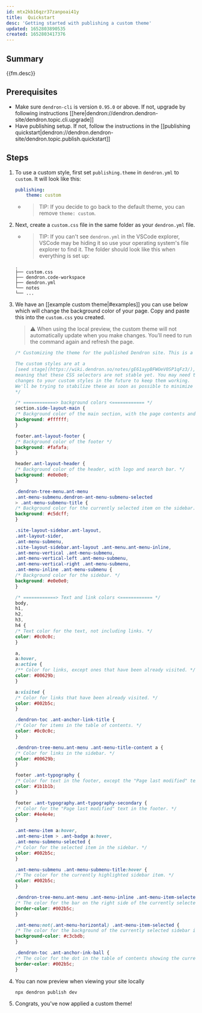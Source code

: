 ```yaml
---
id: mtx2kb16qzr37zanpoai41y
title:  Quickstart
desc: 'Getting started with publishing a custom theme'
updated: 1652803890535
created: 1652803417376
---
```


## Summary

{{fm.desc}}

## Prerequisites
- Make sure `dendron-cli` is version `0.95.0` or above. If not, upgrade by following instructions [[here|dendron://dendron.dendron-site/dendron.topic.cli.upgrade]]
- Have publishing setup. If not, follow the instructions in the [[publishing quickstart|dendron://dendron.dendron-site/dendron.topic.publish.quickstart]]

## Steps

1. To use a custom style, first set `publishing.theme` in `dendron.yml` to `custom`.  It will look like this:
    ```yaml
    publishing:
        theme: custom
    ```
    - > TIP: If you decide to go back to the default theme, you can remove `theme: custom`.
1. Next, create a `custom.css` file in the same folder as your `dendron.yml` file.
    - > TIP: If you can't see `dendron.yml` in the VSCode explorer, VSCode may be hiding it so use your operating system's file explorer to find it. The folder should look like this when everything is set up:
    ```
    .
    ├── custom.css
    ├── dendron.code-workspace
    ├── dendron.yml
    └── notes
    └── ...
    ```
1. We have an [[example custom theme|#examples]] you can use below which will change the background color of your page. Copy and paste this into the `custom.css` you created. 
    > ⚠️ When using the local preview, the custom theme will not automatically
    > update when you make changes. You'll need to run the command again and refresh
    > the page.

    ```css
    /* Customizing the theme for the published Dendron site. This is a theme that darkens the background slightly, and uses blue for links and highlights.

    The custom styles are at a
    [seed stage](https://wiki.dendron.so/notes/gE61aypBFWOeV0SP1qFz3/),
    meaning that these CSS selectors are not stable yet. You may need to make
    changes to your custom styles in the future to keep them working.
    We'll be trying to stabilize these as soon as possible to minimize breakages!
    */

    /* ============> background colors <============ */
    section.side-layout-main {
    /* Background color of the main section, with the page contents and table of contents. */
    background: #ffffff;
    }

    footer.ant-layout-footer {
    /* Background color of the footer */
    background: #fafafa;
    }

    header.ant-layout-header {
    /* Background color of the header, with logo and search bar. */
    background: #e0e0e0;
    }

    .dendron-tree-menu.ant-menu
    .ant-menu-submenu.dendron-ant-menu-submenu-selected
    > .ant-menu-submenu-title {
    /* Background color for the currently selected item on the sidebar. */
    background: #c5dcff;
    }

    .site-layout-sidebar.ant-layout,
    .ant-layout-sider,
    .ant-menu-submenu,
    .site-layout-sidebar.ant-layout .ant-menu.ant-menu-inline,
    .ant-menu-vertical .ant-menu-submenu,
    .ant-menu-vertical-left .ant-menu-submenu,
    .ant-menu-vertical-right .ant-menu-submenu,
    .ant-menu-inline .ant-menu-submenu {
    /* Background color for the sidebar. */
    background: #e0e0e0;
    }

    /* ============> Text and link colors <============ */
    body,
    h1,
    h2,
    h3,
    h4 {
    /* Text color for the text, not including links. */
    color: #0c0c0c;
    }

    a,
    a:hover,
    a:active {
    /** Color for links, except ones that have been already visited. */
    color: #00629b;
    }

    a:visited {
    /* Color for links that have been already visited. */
    color: #002b5c;
    }

    .dendron-toc .ant-anchor-link-title {
    /* Color for items in the table of contents. */
    color: #0c0c0c;
    }

    .dendron-tree-menu.ant-menu .ant-menu-title-content a {
    /* Color for links in the sidebar. */
    color: #00629b;
    }

    footer .ant-typography {
    /* Color for text in the footer, except the "Page last modified" text. */
    color: #1b1b1b;
    }

    footer .ant-typography.ant-typography-secondary {
    /* Color for the "Page last modified" text in the footer. */
    color: #4e4e4e;
    }

    .ant-menu-item a:hover,
    .ant-menu-item > .ant-badge a:hover,
    .ant-menu-submenu-selected {
    /* Color for the selected item in the sidebar. */
    color: #002b5c;
    }

    .ant-menu-submenu .ant-menu-submenu-title:hover {
    /* The color for the currently highlighted sidebar item. */
    color: #002b5c;
    }

    .dendron-tree-menu.ant-menu .ant-menu-inline .ant-menu-item-selected::after {
    /* The color for the bar on the right side of the currently selected sidebar item. */
    border-color: #002b5c;
    }

    .ant-menu:not(.ant-menu-horizontal) .ant-menu-item-selected {
    /* The color for the background of the currently selected sidebar item. */
    background-color: #c3cbdb;
    }

    .dendron-toc .ant-anchor-ink-ball {
    /* The color for the dot in the table of contents showing the current position. */
    border-color: #002b5c;
    }
    ```
1. You can now preview when viewing your site locally 
    ```
    npx dendron publish dev
    ```
1. Congrats, you've now applied a custom theme!